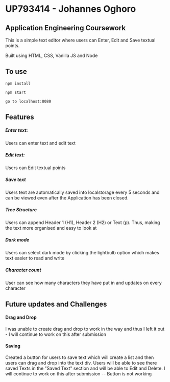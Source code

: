 # UP793414 - Johannes Oghoro

## Application Engineering Coursework

This is a simple text editor where users can Enter, Edit and Save textual points.

Built using HTML, CSS, Vanilla JS and Node

## To use
```
npm install

npm start

go to localhost:8080
```

## Features

##### Enter text:
Users can enter text and edit text

##### Edit text:
Users can Edit textual points

##### Save text
Users text are automatically saved into localstorage every 5 seconds and can be viewed even after the Application has been closed.

##### Tree Structure
Users can append Header 1 (H1), Header 2 (H2) or Text (p). Thus, making the text more organised and easy to look at

##### Dark mode
Users can select dark mode by clicking the lightbulb option which makes text easier to read and write

##### Character count
User can see how many characters they have put in and updates on every character

## Future updates and Challenges
#### Drag and Drop
I was unable to create drag and drop to work in the way and thus I left it out - I will continue to work on this after submission

#### Saving
Created a button for users to save text which will create a list and then users can drag and drop into the text div. Users will be able to see there saved Texts in the "Saved Text" section and will be able to Edit and Delete. I will continue to work on this after submission -- Button is not working

